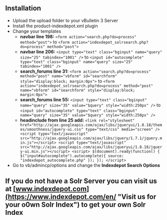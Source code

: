 ## Installation

* Upload the upload folder to your vBulletin 3 Server
* Install the product-indexdepot.xml plugin
* Change your templates
    * **navbar line 198:** `<form action="search.php?do=process" method="post">` to `<form action="indexdepot_solrsearch.php?do=process" method="post">`
	* **navbar line 206:** `<input type="text" class="bginput" name="query" size="25" tabindex="1001" />` to `<input id="autocomplete" type="text" class="bginput" name="query" size="25" tabindex="1001" />`
	* **search_forums line 31:** `<form action="search.php?do=process" method="post" name="vbform" id="searchform" style="display:block; margin:0px">` to `<form action="indexdepot_solrsearch.php?do=process" method="post" name="vbform" id="searchform" style="display:block; margin:0px">`
	* **search_forums line 55:** `<input type="text" class="bginput" name="query" size="35" value="$query" style="width:250px" />` to `<input id="autocomplete" type="text" class="bginput" name="query" size="35" value="$query" style="width:250px" />`
	* **headinclude from line 25 add:** `<link rel="stylesheet" href="http://ajax.googleapis.com/ajax/libs/jqueryui/1.8.18/themes/smoothness/jquery-ui.css" type="text/css" media="screen" />
									<script type="text/javascript" src="http://ajax.googleapis.com/ajax/libs/jquery/1.7.1/jquery.min.js"></script>
									<script type="text/javascript" src="http://ajax.googleapis.com/ajax/libs/jqueryui/1.8.18/jquery-ui.min.js"></script>
									<script>
									$(document).ready(function() {
										$("input#autocomplete").autocomplete({
											source: "indexdepot_autocomplete.php"
										});
									});
									</script>`
* Go to vb/admincp/options and change the **Indexdepot Search Options**

## If you do not have a Solr Server you can visit us at [www.indexdepot.com](https://www.indexdepot.com/en/ "Visit us for your o0wn Solr Index") to get your own Solr Index
